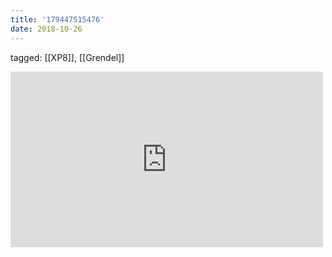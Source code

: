 ```yaml
---
title: '179447515476'
date: 2018-10-26
---
```

tagged: [[XP8]], [[Grendel]]
<iframe allow="accelerometer; autoplay; clipboard-write; encrypted-media; gyroscope; picture-in-picture" allowfullscreen="" frameborder="0" height="281" id="youtube_iframe" src="https://www.youtube.com/embed/4I9euiewbFU?feature=oembed&amp;enablejsapi=1&amp;origin=https://safe.txmblr.com&amp;wmode=opaque" width="500"></iframe>